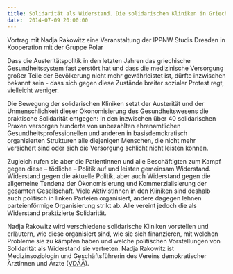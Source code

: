 ```yaml
---
title: Solidarität als Widerstand. Die solidarischen Kliniken in Griechenland
date:  2014-07-09 20:00:00
---
```


Vortrag mit Nadja Rakowitz eine Veranstaltung der IPPNW Studis Dresden in Kooperation mit der Gruppe Polar



Dass die Austeritätspolitik in den letzten Jahren das griechische
Gesundheitssystem fast zerstört hat und dass die medizinische Versorgung
großer Teile der Bevölkerung nicht mehr gewährleistet ist, dürfte
inzwischen bekannt sein - dass sich gegen diese Zustände breiter sozialer
Protest regt, vielleicht weniger.


Die Bewegung der solidarischen Kliniken setzt der Austerität und der
Unmenschlichkeit dieser Ökonomisierung des Gesundheitswesens die
praktische Solidarität entgegen: In den inzwischen über 40 solidarischen
Praxen versorgen hunderte von unbezahlten ehrenamtlichen
Gesundheitsprofessionellen und anderen in basisdemokratisch organisierten
Strukturen alle diejenigen Menschen, die nicht mehr versichert sind oder
sich die Versorgung schlicht nicht leisten können.


Zugleich rufen sie aber die PatientInnen und alle Beschäftigten zum
Kampf gegen diese – tödliche – Politik auf und leisten gemeinsam
Widerstand. Widerstand gegen die aktuelle Politik, aber auch Widerstand
gegen die allgemeine Tendenz der Ökonomisierung und Kommerzialisierung der
gesamten Gesellschaft. Viele AktivistInnen in den Kliniken sind deshalb
auch politisch in linken Parteien organisiert, andere dagegen lehnen
parteienförmige Organisierung strikt ab. Alle vereint jedoch die als
Widerstand praktizierte Solidarität.


Nadja Rakowitz wird verschiedene solidarische Kliniken vorstellen und
erläutern, wie diese organisiert sind, wie sie sich finanzieren, mit
welchen Probleme sie zu kämpfen haben und welche politischen Vorstellungen
von Solidarität als Widerstand sie vertreten. Nadja Rakowitz ist
Medizinsoziologin und Geschäftsführerin des Vereins demokratischer
Ärztinnen und Ärzte (<a href="http://www.vdaeae.de/">VDÄÄ</a>).


